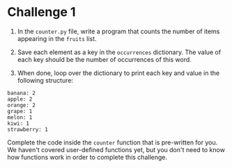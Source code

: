 # Challenge 1

1. In the `counter.py` file, write a program that counts the number of items appearing in the `fruits` list. 

2. Save each element as a key in the `occurrences` dictionary. The value of each key should be the number of occurrences of this word.

3. When done, loop over the dictionary to print each key and value in the following structure:

```
banana: 2
apple: 2
orange: 2
grape: 1
melon: 1
kiwi: 1
strawberry: 1
```

Complete the code inside the `counter` function that is pre-written for you. We haven't covered user-defined functions yet, but you don't need to know how functions work in order to complete this challenge.






